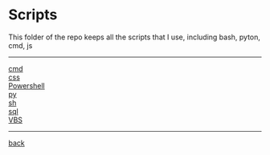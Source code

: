 # Scripts
This folder of the repo keeps all the scripts that I use, including bash, pyton, cmd, js

---------------------------
[cmd](cmd)<br>
[css](css)<br>
[Powershell](Powershell)<br>
[py](py)<br>
[sh](sh)<br>
[sql](sql)<br>
[VBS](VBS)<br>

---------------------------

[back](../)
